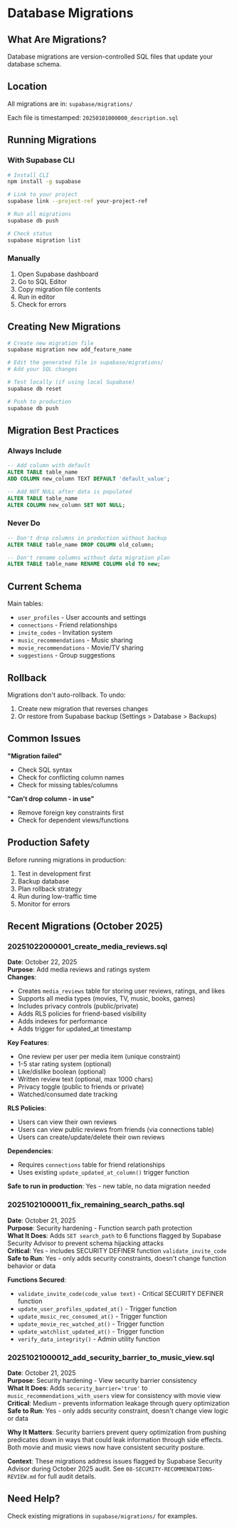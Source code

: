 # Database Migrations

## What Are Migrations?

Database migrations are version-controlled SQL files that update your database schema.

## Location

All migrations are in: `supabase/migrations/`

Each file is timestamped: `20250101000000_description.sql`

## Running Migrations

### With Supabase CLI

```bash
# Install CLI
npm install -g supabase

# Link to your project
supabase link --project-ref your-project-ref

# Run all migrations
supabase db push

# Check status
supabase migration list
```

### Manually

1. Open Supabase dashboard
2. Go to SQL Editor
3. Copy migration file contents
4. Run in editor
5. Check for errors

## Creating New Migrations

```bash
# Create new migration file
supabase migration new add_feature_name

# Edit the generated file in supabase/migrations/
# Add your SQL changes

# Test locally (if using local Supabase)
supabase db reset

# Push to production
supabase db push
```

## Migration Best Practices

### Always Include

```sql
-- Add column with default
ALTER TABLE table_name
ADD COLUMN new_column TEXT DEFAULT 'default_value';

-- Add NOT NULL after data is populated
ALTER TABLE table_name
ALTER COLUMN new_column SET NOT NULL;
```

### Never Do

```sql
-- Don't drop columns in production without backup
ALTER TABLE table_name DROP COLUMN old_column;

-- Don't rename columns without data migration plan
ALTER TABLE table_name RENAME COLUMN old TO new;
```

## Current Schema

Main tables:

- `user_profiles` - User accounts and settings
- `connections` - Friend relationships
- `invite_codes` - Invitation system
- `music_recommendations` - Music sharing
- `movie_recommendations` - Movie/TV sharing
- `suggestions` - Group suggestions

## Rollback

Migrations don't auto-rollback. To undo:

1. Create new migration that reverses changes
2. Or restore from Supabase backup (Settings > Database > Backups)

## Common Issues

**"Migration failed"**

- Check SQL syntax
- Check for conflicting column names
- Check for missing tables/columns

**"Can't drop column - in use"**

- Remove foreign key constraints first
- Check for dependent views/functions

## Production Safety

Before running migrations in production:

1. Test in development first
2. Backup database
3. Plan rollback strategy
4. Run during low-traffic time
5. Monitor for errors

## Recent Migrations (October 2025)

### 20251022000001_create_media_reviews.sql

**Date**: October 22, 2025  
**Purpose**: Add media reviews and ratings system  
**Changes**:

- Creates `media_reviews` table for storing user reviews, ratings, and likes
- Supports all media types (movies, TV, music, books, games)
- Includes privacy controls (public/private)
- Adds RLS policies for friend-based visibility
- Adds indexes for performance
- Adds trigger for updated_at timestamp

**Key Features**:

- One review per user per media item (unique constraint)
- 1-5 star rating system (optional)
- Like/dislike boolean (optional)
- Written review text (optional, max 1000 chars)
- Privacy toggle (public to friends or private)
- Watched/consumed date tracking

**RLS Policies**:

- Users can view their own reviews
- Users can view public reviews from friends (via connections table)
- Users can create/update/delete their own reviews

**Dependencies**:

- Requires `connections` table for friend relationships
- Uses existing `update_updated_at_column()` trigger function

**Safe to run in production**: Yes - new table, no data migration needed

### 20251021000011_fix_remaining_search_paths.sql

**Date**: October 21, 2025  
**Purpose**: Security hardening - Function search path protection  
**What It Does**: Adds `SET search_path` to 6 functions flagged by Supabase Security Advisor to prevent schema hijacking attacks  
**Critical**: Yes - includes SECURITY DEFINER function `validate_invite_code`  
**Safe to Run**: Yes - only adds security constraints, doesn't change function behavior or data

**Functions Secured**:

- `validate_invite_code(code_value text)` - Critical SECURITY DEFINER function
- `update_user_profiles_updated_at()` - Trigger function
- `update_music_rec_consumed_at()` - Trigger function
- `update_movie_rec_watched_at()` - Trigger function
- `update_watchlist_updated_at()` - Trigger function
- `verify_data_integrity()` - Admin utility function

### 20251021000012_add_security_barrier_to_music_view.sql

**Date**: October 21, 2025  
**Purpose**: Security hardening - View security barrier consistency  
**What It Does**: Adds `security_barrier='true'` to `music_recommendations_with_users` view for consistency with movie view  
**Critical**: Medium - prevents information leakage through query optimization  
**Safe to Run**: Yes - only adds security constraint, doesn't change view logic or data

**Why It Matters**: Security barriers prevent query optimization from pushing predicates down in ways that could leak information through side effects. Both movie and music views now have consistent security posture.

**Context**: These migrations address issues flagged by Supabase Security Advisor during October 2025 audit. See `08-SECURITY-RECOMMENDATIONS-REVIEW.md` for full audit details.

## Need Help?

Check existing migrations in `supabase/migrations/` for examples.
